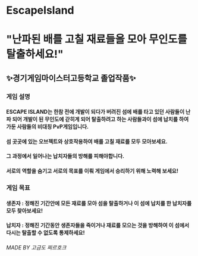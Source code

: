 # EscapeIsland  
# **"난파된 배를 고칠 재료들을 모아 무인도를 탈출하세요!"**
## ✨경기게임마이스터고등학교 졸업작품✨

### 게임 설명  
#### ESCAPE ISLAND는 한참 전에 개발이 되다가 버려진 섬에 배를 타고 있던 사람들이 난파 되어 개발이 된 무인도에 갇히게 되어 탈출하려고 하는 사람들과이 섬에 납치를 하여 가둔 사람들의 비대칭 PvP게임입니다.
#### 섬 곳곳에 있는 오브젝트와 상호작용하여 배를 고칠 재료를 모두 모아보세요.
#### 그 과정에서 일어나는 납치자들의 방해를 피해야합니다.
#### 서로의 역할을 숨기고 서로의 목표를 이뤄 게임에서 승리하기 위해 노력해 보세요!

### **게임 목표**
#### 생존자 : 정해진 기간안에 모든 재료를 모아 섬을 탈출하거나 이 섬에 납치를 한 납치자를 모두 찾아보세요!
#### 납치자 : 정해진 기간동안 생존자들을 죽이거나 재료를 모으는 것을 방해하여 이 섬에서 다시는 탈출할 수 없도록 통제하세요!

###### MADE BY 고금도 찌르호크
